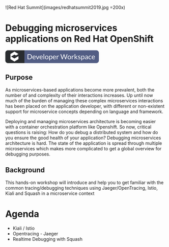 
![Red Hat Summit](images/redhatsummit2019.jpg =200x)

# Debugging microservices applications on Red Hat OpenShift

[![Contribute](images/factory-contribute.svg)](http://codeready-lab-infra.apps.nantes-60eb.openshiftworkshop.com/f?url=https://github.com/mcouliba/cloud-native-labs/tree/debugging)

## Purpose

As microservices-based applications become more prevalent, both the number of
and complexity of their interactions increases. Up until now much of the burden
of managing these complex microservices interactions has been placed on the
application developer, with different or non-existent support for microservice
concepts depending on language and framework.

Deploying and managing microservices architecture is becoming easier with a 
container orchestration platform like Openshift. So now, critical questions
 is raising: How do you debug a distributed system and how do you ensure 
the good health of your application? Debugging microservices architecture is hard. 
The state of the application is spread through multiple microservices which makes 
more complicated to get a global overview for debugging purposes.

## Background
This hands-on workshop will introduce and help you to get familiar with the common 
tracing/debugging techniques using Jaeger/OpenTracing, Istio, Kiali and Squash in 
a microservice context

# Agenda
* Kiali / Istio
* Opentracing - Jaeger
* Realtime Debugging with Squash
